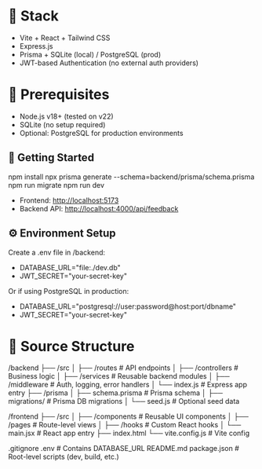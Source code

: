 # 🧰 Stack

- Vite + React + Tailwind CSS
- Express.js
- Prisma + SQLite (local) / PostgreSQL (prod)
- JWT-based Authentication (no external auth providers)

# 🧱 Prerequisites

- Node.js v18+ (tested on v22)
- SQLite (no setup required)
- Optional: PostgreSQL for production environments

## 🚀 Getting Started

npm install
npx prisma generate --schema=backend/prisma/schema.prisma
npm run migrate
npm run dev

- Frontend: [http://localhost:5173](http://localhost:5173)
- Backend API: [http://localhost:4000/api/feedback](http://localhost:4000/api/feedback)

## ⚙️ Environment Setup

Create a .env file in /backend:

- DATABASE_URL="file:./dev.db"
- JWT_SECRET="your-secret-key"

Or if using PostgreSQL in production:

- DATABASE_URL="postgresql://user:password@host:port/dbname"
- JWT_SECRET="your-secret-key"

# 📁 Source Structure

/backend
├── /src
│ ├── /routes # API endpoints
│ ├── /controllers # Business logic
│ ├── /services # Reusable backend modules
│ ├── /middleware # Auth, logging, error handlers
│ └── index.js # Express app entry
├── /prisma
│ ├── schema.prisma # Prisma schema
│ ├── migrations/ # Prisma DB migrations
│ └── seed.js # Optional seed data

/frontend
├── /src
│ ├── /components # Reusable UI components
│ ├── /pages # Route-level views
│ ├── /hooks # Custom React hooks
│ └── main.jsx # React app entry
├── index.html
└── vite.config.js # Vite config

.gitignore
.env # Contains DATABASE_URL
README.md
package.json # Root-level scripts (dev, build, etc.)
